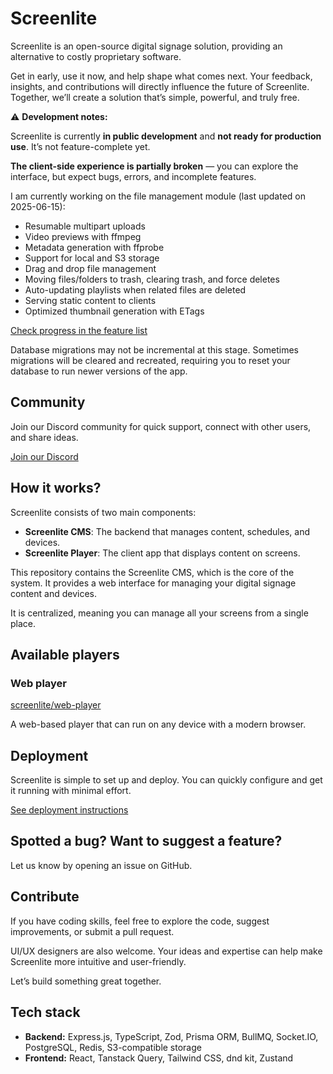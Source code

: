 # Screenlite
Screenlite is an open-source digital signage solution, providing an alternative to costly proprietary software.

Get in early, use it now, and help shape what comes next. Your feedback, insights, and contributions will directly influence the future of Screenlite. Together, we’ll create a solution that’s simple, powerful, and truly free.

⚠️ **Development notes:**  

Screenlite is currently **in public development** and **not ready for production use**. It’s not feature-complete yet.

**The client-side experience is partially broken** — you can explore the interface, but expect bugs, errors, and incomplete features.

I am currently working on the file management module (last updated on 2025-06-15):

- Resumable multipart uploads
- Video previews with ffmpeg
- Metadata generation with ffprobe
- Support for local and S3 storage
- Drag and drop file management
- Moving files/folders to trash, clearing trash, and force deletes
- Auto-updating playlists when related files are deleted
- Serving static content to clients
- Optimized thumbnail generation with ETags

[Check progress in the feature list](FEATURES.md)

Database migrations may not be incremental at this stage. Sometimes migrations will be cleared and recreated, requiring you to reset your database to run newer versions of the app.

## Community
Join our Discord community for quick support, connect with other users, and share ideas.

[Join our Discord](https://discord.gg/2wW8zDjAjr)

## How it works?

Screenlite consists of two main components:
- **Screenlite CMS**: The backend that manages content, schedules, and devices.
- **Screenlite Player**: The client app that displays content on screens.

This repository contains the Screenlite CMS, which is the core of the system. It provides a web interface for managing your digital signage content and devices.

It is centralized, meaning you can manage all your screens from a single place.

## Available players
### Web player
[screenlite/web-player](https://github.com/screenlite/web-player)

A web-based player that can run on any device with a modern browser.

## Deployment
Screenlite is simple to set up and deploy. You can quickly configure and get it running with minimal effort.

[See deployment instructions](DEPLOYMENT.md)

## Spotted a bug? Want to suggest a feature?
Let us know by opening an issue on GitHub.

## Contribute
If you have coding skills, feel free to explore the code, suggest improvements, or submit a pull request.

UI/UX designers are also welcome. Your ideas and expertise can help make Screenlite more intuitive and user-friendly.

Let’s build something great together.

## Tech stack

- **Backend:** Express.js, TypeScript, Zod, Prisma ORM, BullMQ, Socket.IO, PostgreSQL, Redis, S3-compatible storage
- **Frontend:** React, Tanstack Query, Tailwind CSS, dnd kit, Zustand
